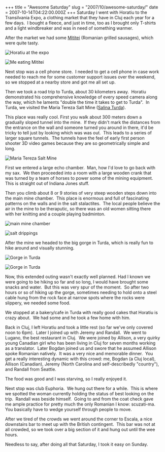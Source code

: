 +++
title = "Awesome Saturday"
slug = "2007/10/awesome-saturday/"
date = 2007-10-14T04:22:00.000Z
+++
Saturday I went with Horatiu to the Transilvania Expo, a clothing market that they have in Cluj each year for a few days.  I bought a fleece, and just in time, too as I brought only T-shirts and a light windbreaker and was in need of something warmer.

After the market we had some [Mititei](http://en.wikipedia.org/wiki/Mititei) (Romanian grilled sausages), which were quite tasty.

![Horatiu at the expo](/photos/romania_2007/221_expo.jpg)

![Me eating Mititei](/photos/romania_2007/223_expo.jpg)

Next stop was a cell phone store.  I needed to get a cell phone in case work needed to reach me for some customer support issues over the weekend, so we stopped at a nearby store and got me all set up.

Then we took a road trip to Turda, about 30 kilometers away.  Horatiu demonstrated his comprehensive knowledge of every speed camera along the way, which he laments "double the time it takes to get to Turda".  In Turda, we visited the Maria Tereza Salt Mine ([Salina Turda](http://ro.wikipedia.org/wiki/Salina_Turda)).

This place was really cool. First you walk about 300 meters down a gradually sloped tunnel into the mine.  If they didn't mark the distances from the entrance on the wall and someone turned you around in there, it'd be tricky to tell just by looking which was was out.  This leads to a series of larger square tunnels.  The tunnels have the feel of early first person shooter 3D video games because they are so geometrically simple and long.

![Maria Tereza Salt Mine](/photos/romania_2007/250_maria_tereza_salt_mine.jpg)

First we entered a large echo chamber.  Man, how I'd love to go back with my sax.  We then proceeded into a room with a large wooden crank that was turned by a team of horses to power some of the mining equipment.  This is straight out of Indiana Jones stuff.

Then you climb about 8 or 9 stories of very steep wooden steps down into the main mine chamber.  This place is enormous and full of fascinating patterns on the walls and in the salt stalactites.  The local people believe the air in the mine to be theraputic, so there was an old women sitting there with her knitting and a couple playing badminton.

![main mine chamber](/photos/romania_2007/252_maria_tereza_salt_mine.jpg)

![salt drippings](/photos/romania_2007/259_maria_tereza_salt_mine.jpg)

After the mine we headed to the big gorge in Turda, which is really fun to hike around and visually stunning.

![Gorge in Turda](/photos/romania_2007/270_turda_gorge.jpg)

![Gorge in Turda](/photos/romania_2007/279_turda_gorge.jpg)

Now, this extended outing wasn't exactly well planned. Had I known we were going to be hiking so far and so long, I would have brought some snacks and water.  But this was very spur of the moment.  So after two hours or so of hiking up the gorge, sometimes needing to hold onto a steel cable hung from the rock face at narrow spots where the rocks were slippery, we needed some food.

We stopped at a bakery/cafe in Turda with really good cakes that Horatiu is crazy about.  We had some and he took a few home with him.

Back in Cluj, I left Horatiu and took a little rest (so far we've only covered noon to 6pm).  Later I joined up with Jeremy and Randall.  We went to Lugano, the best restaurant in Cluj.  We were joined by Allison, a very quirky young Canadian girl who has been living in Cluj for seven months working as a translator.  Later Bogdan joined us and swore that he assumed Allison spoke Romanian natively.  It was a very nice and memorable dinner.  You get a really interesting dynamic with this crowd: me, Bogdan (a Cluj local), Allison (Canadian), Jeremy (North Carolina and self-describedly "country"), and Randall from Seattle.

The food was good and I was starving, so I really enjoyed it.

Next stop was club Euphoria.  We hung out there for a while.  This is where we spotted the woman currently holding the status of best looking on the trip.  Randall was beside himself.  Going to and from the coat check gave me ample practice for pretty much the only Romanian I know: scuzati-ma.  You basically have to wedge yourself through people to move.

After we tired of the crowds we went around the corner to Escala, a nice downstairs bar to meet up with the British contingent.  This bar was not at all crowded, so we took over a big section of it and hung out until the wee hours. 

Needless to say, after doing all that Saturday, I took it easy on Sunday.